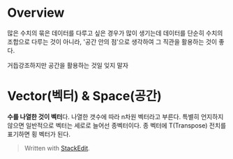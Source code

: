 # Overview

많은 수치의 묶은 데이터를 다루고 싶은 경우가 많이 생기는데 데이터를 단순히 수치의 조합으로 다루는 것이 아니라, '공간 안의 점'으로 생각하여 그 직관을 활용하는 것이 좋다. 

거듭강조하지만 공간을 활용하는 것일 잊지 말자

# Vector(벡터) & Space(공간)

**수를 나열한 것이 벡터**다. 나열한 갯수에 따라 n차원 벡터라고 부른다. 특별히 언지하지 않으면 일반적으로 벡터는 세로로 늘어선 종벡터이다.  종 벡터에 T(Transpose) 전치를 표기하면 횡 벡터가 된다. 







> Written with [StackEdit](https://stackedit.io/).
<!--stackedit_data:
eyJoaXN0b3J5IjpbLTMxNTkxMzU0N119
-->
